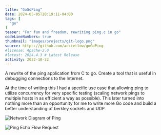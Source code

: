 ```yaml
---
title: "GoGoPing"
date: 2024-05-05T20:19:11-04:00
tags: [
  "go"
]
teaser: "For fun and freedom, rewriting ping.c in go"
codeLineNumbers: true
thumbnail: "images/projects/git-logo.png"
source: https://github.com/aczietlow/goGoPing
#license: Apache-2.0
#latest: 2024.4.3 # Latest Release
activity: 2022-10-22
---
```


A rewrite of the ping application from C to go. Create a tool that is useful in debugging connections to the Internet.

At the time of writing this I had a specific use case that allowing ping to utilize concurrency for very specific testing (scaling network pings to multiple hosts in as efficient a way as possible). This later turned into nothing more than an opportunity for me to write more Go code and build a better understanding of berkley sockets and UDP. 

![Network Diagram of Ping](/images/projects/go-ping-networking.jpg)

![Ping Echo Flow Request](/images/projects/go-ping-echo-flow-request.jpg)